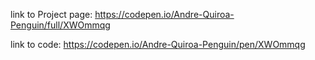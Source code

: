 link to Project page: https://codepen.io/Andre-Quiroa-Penguin/full/XWOmmqg

link to code: https://codepen.io/Andre-Quiroa-Penguin/pen/XWOmmqg